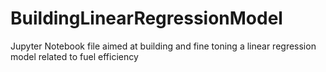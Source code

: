 # BuildingLinearRegressionModel
Jupyter Notebook file aimed at building and fine toning a linear regression model related to fuel efficiency 
